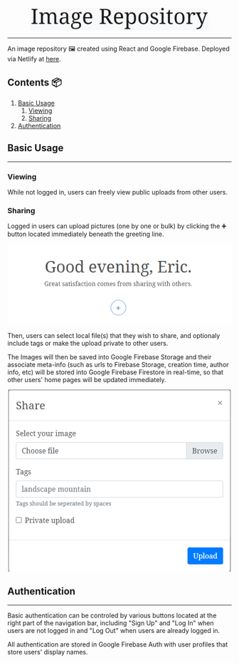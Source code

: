 <p align='center'>
    <img src='./readme-assets/logo.png' width="400" />
</p>

---

An image repository 🖼️ created using React and Google Firebase. Deployed via Netlify at [here](https://image-repository-eh.netlify.app).

## Contents 📦
1. [Basic Usage](#basic-usage)
    1. [Viewing](#viewing)
    2. [Sharing](#sharing)
2. [Authentication](#auth)

## Basic Usage <a name="basic-usage">

---
### Viewing <a name="viewing">
While not logged in, users can freely view public uploads from other users. 

### Sharing <a name="sharing">
Logged in users can upload pictures (one by one or bulk) by clicking the ➕ button located immediately beneath the greeting line. 

<p align='center'>
    <img src='./readme-assets/upload.png' />
</p>

Then, users can select local file(s) that they wish to share, and optionaly include tags or make the upload private to other users. 

The Images will then be saved into Google Firebase Storage and their associate meta-info (such as urls to Firebase Storage, creation time, author info, etc) will be stored into Google Firebase Firestore in real-time, so that other users' home pages will be updated immediately. 

<p align='center'>
    <img src='./readme-assets/upload-2.png' />
</p>

## Authentication <a name="auth">

---
Basic authentication can be controled by various buttons located at the right part of the navigation bar, including "Sign Up" and "Log In" when users are not logged in and "Log Out" when users are already logged in. 

All authentication are stored in Google Firebase Auth with user profiles that store users' display names. 
